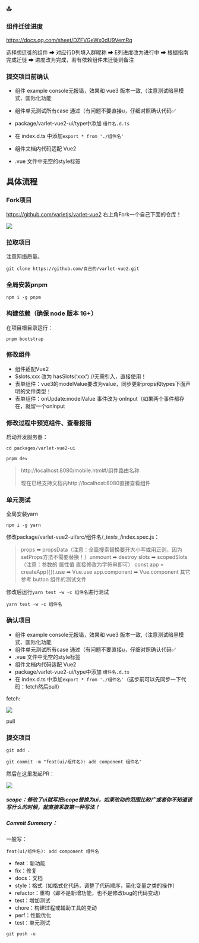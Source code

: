 ## 🔝 ##

### 组件迁徙进度 ###

https://docs.qq.com/sheet/DZFVGeWx0dU9VemRq

选择想迁徙的组件
➡ 对应行D列填入群昵称
➡ E列进度改为进行中
➡ 根据指南完成迁徙
➡ 进度改为完成，若有依赖组件未迁徙则备注

### 提交项目前确认

- 组件 example  console无报错，效果和 vue3 版本一致,（注意测试暗黑模式、国际化功能

- 组件单元测试所有case 通过（有问题不要直接u，仔细对照确认代码✅

- package/varlet-vue2-ui/type中添加 `组件名.d.ts`

- 在 index.d.ts 中添加`export * from './组件名'`

- 组件文档内代码适配 Vue2

- .vue 文件中无空的style标签

  

## 具体流程 ##

### Fork项目 ###

https://github.com/varletjs/varlet-vue2 右上角Fork一个自己下面的仓库！

![](https://s3.bmp.ovh/imgs/2022/02/20bee14ecec27cb5.png)

### 拉取项目

注意网络质量。

```shell
git clone https://github.com/自己的/varlet-vue2.git
```

### 全局安装pnpm

```shell
npm i -g pnpm
```

### 构建依赖（确保 node 版本 16+）

在项目根目录运行：

```
pnpm bootstrap 
```

### 修改组件

- 组件适配Vue2
- $slots.xxx 改为 hasSlots(‘xxx’)    //无需引入，直接使用！
- 表单组件：vue3的modelValue要改为value，同步更新props和types下面声明的文件类型！
- 表单组件：onUpdate:modelValue 事件改为 onInput（如果两个事件都存在，就留一个onInput

### 修改过程中预览组件、查看报错 ###

启动开发服务器：

```shell
cd packages/varlet-vue2-ui

pnpm dev
```

> http://localhost:8080/mobile.html#/组件路由名称
>
> 现在已经支持文档内http://localhost:8080直接查看组件

### 单元测试

全局安装yarn

```shell
npm i -g yarn
```

修改package/varlet-vue2-ui/src/组件名/\__tests__/index.spec.js：

> props ➡ propsData（注意：全篇搜索替换要开大小写或用正则，因为setProps方法不需要替换！）unmount ➡ destroy
> slots ➡ scopedSlots（注意：参数的 属性值 直接修改为字符串即可）
> const app = createApp({}).use ➡ Vue.use
> app.component ➡ Vue.component
> 其它参考 button 组件的测试文件

修改后运行```yarn test -w -c 组件名```进行测试

```shell
yarn test -w -c 组件名
```

### 确认项目

- 组件 example  console无报错，效果和 vue3 版本一致,（注意测试暗黑模式、国际化功能
- 组件单元测试所有case 通过（有问题不要直接u，仔细对照确认代码✅
- .vue 文件中无空的style标签
- 组件文档内代码适配 Vue2
- package/varlet-vue2-ui/type中添加 `组件名.d.ts`
- 在 index.d.ts 中添加`export * from './组件名'`（这步前可以先同步一下代码：fetch然后pull）

fetch:

![](https://s3.bmp.ovh/imgs/2022/02/7d2d05c110e27597.png)

pull

###  提交项目

```shell
git add .
```

```shell
git commit -m "feat(ui/组件名): add component 组件名"
```

然后在这里发起PR：

![](https://s3.bmp.ovh/imgs/2022/02/1ba48d6ef815a723.png)

##### scope：修改了ui就写把scope替换为ui，如果改动的范围比较广或者你不知道该写什么的时候，就直接采取第一种写法！

##### Commit Summary：

一般写：

```shell
feat(ui/组件名): add component 组件名
```

- feat：新功能	
- fix：修复
- docs：文档
- style：格式（如格式化代码，调整了代码顺序，简化变量之类的操作）
- refactor：重构（即不是新增功能，也不是修改bug的代码变动）
- test：增加测试
- chore：构建过程或辅助工具的变动
- perf：性能优化
- test：单元测试

```shell
git push -u
```

